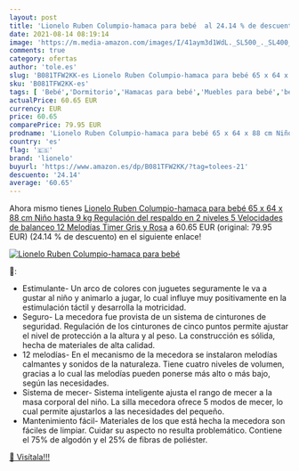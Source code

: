 ```yaml
---
layout: post
title: 'Lionelo Ruben Columpio-hamaca para bebé  al 24.14 % de descuento'
date: 2021-08-14 08:19:14
image: 'https://m.media-amazon.com/images/I/41aym3d1WdL._SL500_._SL400_.jpg'
comments: true
category: ofertas
author: 'tole.es'
slug: 'B081TFW2KK-es Lionelo Ruben Columpio-hamaca para bebé 65 x 64 x 88 cm...'
sku: 'B081TFW2KK-es'
tags: [ 'Bebé','Dormitorio','Hamacas para bebé','Muebles para bebé','bebé','lionelo', ]
actualPrice: 60.65 EUR
currency: EUR
price: 60.65
comparePrice: 79.95 EUR
prodname: 'Lionelo Ruben Columpio-hamaca para bebé 65 x 64 x 88 cm Niño hasta 9 kg Regulación del respaldo en 2 niveles 5 Velocidades de balanceo 12 Melodías Timer Gris y Rosa'
country: 'es'
flag: '🇪🇸'
brand: 'lionelo'
buyurl: 'https://www.amazon.es/dp/B081TFW2KK/?tag=tolees-21'
descuento: '24.14'
average: '60.65'
---
```


Ahora mismo tienes [Lionelo Ruben Columpio-hamaca para bebé 65 x 64 x 88 cm Niño hasta 9 kg Regulación del respaldo en 2 niveles 5 Velocidades de balanceo 12 Melodías Timer Gris y Rosa](https://www.amazon.es/dp/B081TFW2KK/?tag=tolees-21) a 60.65 EUR (original: 79.95 EUR) (24.14 %  de descuento) en el siguiente enlace!

[![Lionelo Ruben Columpio-hamaca para bebé ](https://m.media-amazon.com/images/I/41aym3d1WdL._SL500_._SL400_.jpg)](https://www.amazon.es/dp/B081TFW2KK/?tag=tolees-21)

🔎:

- Estimulante- Un arco de colores con juguetes seguramente le va a gustar al niño y animarlo a jugar, lo cual influye muy positivamente en la estimulación táctil y desarrolla la motricidad.
- Seguro- La mecedora fue provista de un sistema de cinturones de seguridad. Regulación de los cinturones de cinco puntos permite ajustar el nivel de protección a la altura y al peso. La construcción es sólida, hecha de materiales de alta calidad.
- 12 melodías- En el mecanismo de la mecedora se instalaron melodías calmantes y sonidos de la naturaleza. Tiene cuatro niveles de volumen, gracias a lo cual las melodías pueden ponerse más alto o más bajo, según las necesidades.
- Sistema de mecer- Sistema inteligente ajusta el rango de mecer a la masa corporal del niño. La silla mecedora ofrece 5 modos de mecer, lo cual permite ajustarlos a las necesidades del pequeño.
- Mantenimiento fácil- Materiales de los que está hecha la mecedora son fáciles de limpiar. Cuidar su aspecto no resulta problemático. Contiene el 75% de algodón y el 25% de fibras de poliéster.

[🛒 Visítala!!!](https://www.amazon.es/dp/B081TFW2KK/?tag=tolees-21)
